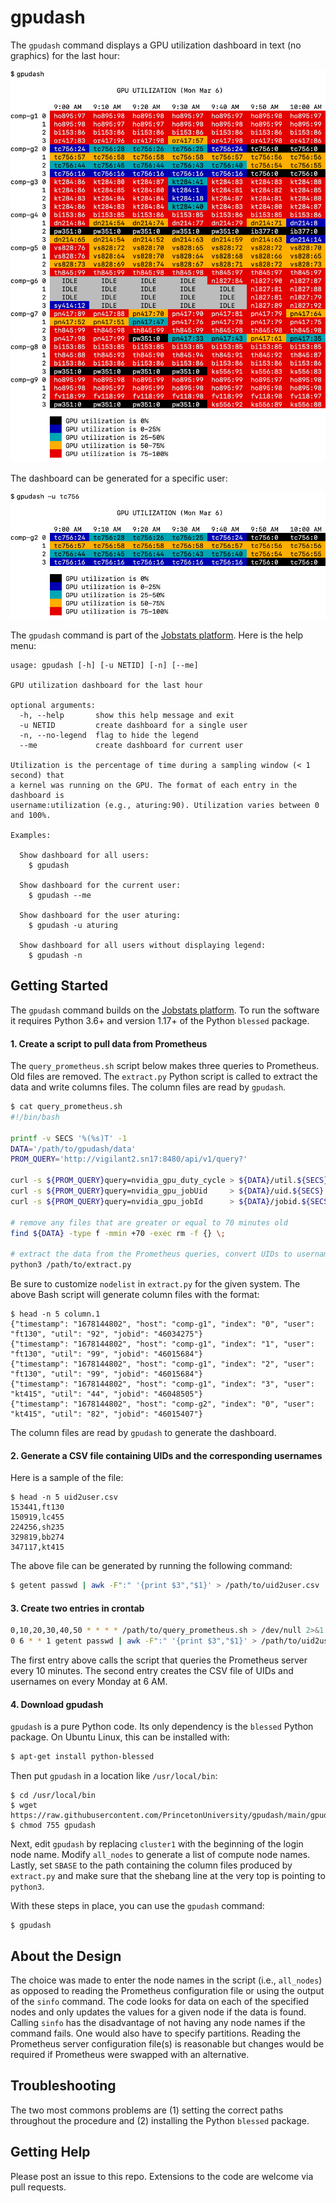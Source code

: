 # gpudash

The `gpudash` command displays a GPU utilization dashboard in text (no graphics) for the last hour:

![gpudash example](images/gpudash.png)

The dashboard can be generated for a specific user:

![gpudash user example](images/gpudash_user.png)

The `gpudash` command is part of the [Jobstats platform](https://github.com/PrincetonUniversity/jobstats). Here is the help menu:

```
usage: gpudash [-h] [-u NETID] [-n] [--me]

GPU utilization dashboard for the last hour

optional arguments:
  -h, --help       show this help message and exit
  -u NETID         create dashboard for a single user
  -n, --no-legend  flag to hide the legend
  --me             create dashboard for current user

Utilization is the percentage of time during a sampling window (< 1 second) that
a kernel was running on the GPU. The format of each entry in the dashboard is
username:utilization (e.g., aturing:90). Utilization varies between 0 and 100%.

Examples:

  Show dashboard for all users:
    $ gpudash

  Show dashboard for the current user:
    $ gpudash --me

  Show dashboard for the user aturing:
    $ gpudash -u aturing

  Show dashboard for all users without displaying legend:
    $ gpudash -n
```

## Getting Started

The `gpudash` command builds on the [Jobstats platform](https://github.com/PrincetonUniversity/jobstats). To run the software it requires Python 3.6+ and version 1.17+ of the Python `blessed` package.

#### 1. Create a script to pull data from Prometheus

The `query_prometheus.sh` script below makes three queries to Prometheus. Old files are removed. The `extract.py` Python script is called to extract the data and write columns files. The column files are read by `gpudash`.

```bash
$ cat query_prometheus.sh
#!/bin/bash

printf -v SECS '%(%s)T' -1
DATA='/path/to/gpudash/data'
PROM_QUERY='http://vigilant2.sn17:8480/api/v1/query?'

curl -s ${PROM_QUERY}query=nvidia_gpu_duty_cycle > ${DATA}/util.${SECS}
curl -s ${PROM_QUERY}query=nvidia_gpu_jobUid     > ${DATA}/uid.${SECS}
curl -s ${PROM_QUERY}query=nvidia_gpu_jobId      > ${DATA}/jobid.${SECS}

# remove any files that are greater or equal to 70 minutes old
find ${DATA} -type f -mmin +70 -exec rm -f {} \;

# extract the data from the Prometheus queries, convert UIDs to usernames, write column files
python3 /path/to/extract.py
```

Be sure to customize `nodelist` in `extract.py` for the given system. The above Bash script will generate column files with the format:

```
$ head -n 5 column.1
{"timestamp": "1678144802", "host": "comp-g1", "index": "0", "user": "ft130", "util": "92", "jobid": "46034275"}
{"timestamp": "1678144802", "host": "comp-g1", "index": "1", "user": "ft130", "util": "99", "jobid": "46015684"}
{"timestamp": "1678144802", "host": "comp-g1", "index": "2", "user": "ft130", "util": "99", "jobid": "46015684"}
{"timestamp": "1678144802", "host": "comp-g1", "index": "3", "user": "kt415", "util": "44", "jobid": "46048505"}
{"timestamp": "1678144802", "host": "comp-g2", "index": "0", "user": "kt415", "util": "82", "jobid": "46015407"}
```

The column files are read by `gpudash` to generate the dashboard.

#### 2. Generate a CSV file containing UIDs and the corresponding usernames

Here is a sample of the file:

```
$ head -n 5 uid2user.csv
153441,ft130
150919,lc455
224256,sh235
329819,bb274
347117,kt415
```

The above file can be generated by running the following command:

```bash
$ getent passwd | awk -F":" '{print $3","$1}' > /path/to/uid2user.csv
```

#### 3. Create two entries in crontab

```bash
0,10,20,30,40,50 * * * * /path/to/query_prometheus.sh > /dev/null 2>&1
0 6 * * 1 getent passwd | awk -F":" '{print $3","$1}' > /path/to/uid2user.csv 2> /dev/null
```

The first entry above calls the script that queries the Prometheus server every 10 minutes. The second entry creates the CSV file of UIDs and usernames on every Monday at 6 AM.

#### 4. Download gpudash

`gpudash` is a pure Python code. Its only dependency is the `blessed` Python package. On Ubuntu Linux, this can be installed with:

```bash
$ apt-get install python-blessed
```

Then put `gpudash` in a location like `/usr/local/bin`:

```
$ cd /usr/local/bin
$ wget https://raw.githubusercontent.com/PrincetonUniversity/gpudash/main/gpudash
$ chmod 755 gpudash
```

Next, edit `gpudash` by replacing `cluster1` with the beginning of the login node name. Modify `all_nodes` to generate a list of compute node names. Lastly, set `SBASE` to the path containing the column files produced by `extract.py` and make sure that the shebang line at the very top is pointing to `python3`.

With these steps in place, you can use the `gpudash` command:

```
$ gpudash
```

## About the Design

The choice was made to enter the node names in the script (i.e., `all_nodes`) as opposed to reading the Prometheus configuration file or using the output of the `sinfo` command. The code looks for data on each of the specified nodes and only updates the values for a given node if the data is found. Calling `sinfo` has the disadvantage of not having any node names if the command fails. One would also have to specify partitions. Reading the Prometheus server configuration file(s) is reasonable but changes would be required if Prometheus were swapped with an alternative.

## Troubleshooting

The two most commons problems are (1) setting the correct paths throughout the procedure and (2) installing the Python `blessed` package.


## Getting Help

Please post an issue to this repo. Extensions to the code are welcome via pull requests.
